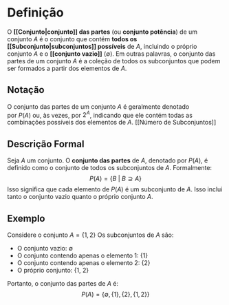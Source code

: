 # Definição
O **[[Conjunto|conjunto]] das partes** (ou **conjunto potência**) de um conjunto $A$ é o conjunto que contém **todos os [[Subconjunto|subconjuntos]] possíveis** de $A$, incluindo o próprio conjunto $A$ e o **[[conjunto vazio]]** ($\emptyset$). Em outras palavras, o conjunto das partes de um conjunto $A$ é a coleção de todos os subconjuntos que podem ser formados a partir dos elementos de $A$.
## Notação
O conjunto das partes de um conjunto $A$ é geralmente denotado por $P(A)$ ou, às vezes, por $2^A$, indicando que ele contém todas as combinações possíveis dos elementos de $A$.
[[Número de Subconjuntos]]
## Descrição Formal
Seja $A$ um conjunto. O **conjunto das partes** de $A$, denotado por $P(A)$, é definido como o conjunto de todos os subconjuntos de $A$. Formalmente:
$$ P(A) = \{B\ |\ B \supseteq A\} $$
Isso significa que cada elemento de $P(A)$ é um subconjunto de $A$. Isso inclui tanto o conjunto vazio quanto o próprio conjunto $A$.
## Exemplo
Considere o conjunto $A = \{1, 2\}$
Os subconjuntos de $A$ são:
- O conjunto vazio: $\emptyset$
- O conjunto contendo apenas o elemento 1: {1}
- O conjunto contendo apenas o elemento 2: {2}
- O próprio conjunto: {1, 2}

Portanto, o conjunto das partes de $A$ é:
$$ P(A) = \{\emptyset, \{1\}, \{2\}, \{1,2\}\} $$